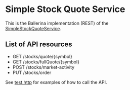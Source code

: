# Simple Stock Quote Service 

This is the Ballerina implementation (REST) of the [SimpleStockQuoteService](https://github.com/wso2/micro-integrator/tree/master/integration/samples/axis2Server/src/SimpleStockQuoteService).

## List of API resources

- GET /stocks/quote/{symbol}
- GET /stocks/fullQuote/{symbol}
- POST /stocks/market-activity
- PUT /stocks/order

See [test.http](test.http) for examples of how to call the API.
